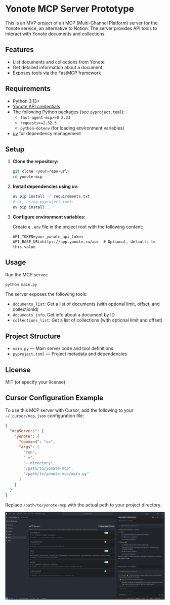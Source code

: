 # Yonote MCP Server Prototype

This is an MVP project of an MCP (Multi-Channel Platform) server for the Yonote service, an alternative to Notion. The server provides API tools to interact with Yonote documents and collections.

## Features

- List documents and collections from Yonote
- Get detailed information about a document
- Exposes tools via the FastMCP framework

## Requirements

- Python 3.13+
- [Yonote API credentials](https://app.yonote.ru/)
- The following Python packages (see `pyproject.toml`):
  - `fast-agent-mcp>=0.2.23`
  - `requests>=2.32.3`
  - `python-dotenv` (for loading environment variables)
- [uv](https://github.com/astral-sh/uv) for dependency management

## Setup

1. **Clone the repository:**
   ```bash
   git clone <your-repo-url>
   cd yonote-mcp
   ```

2. **Install dependencies using uv:**
   ```bash
   uv pip install -r requirements.txt
   # or, using pyproject.toml:
   uv pip install .
   ```

3. **Configure environment variables:**

   Create a `.env` file in the project root with the following content:
   ```
   API_TOKEN=your_yonote_api_token
   API_BASE_URL=https://app.yonote.ru/api  # Optional, defaults to this value
   ```

## Usage

Run the MCP server:
```bash
python main.py
```

The server exposes the following tools:
- `documents_list`: Get a list of documents (with optional limit, offset, and collectionId)
- `documents_info`: Get info about a document by ID
- `collections_list`: Get a list of collections (with optional limit and offset)

## Project Structure

- `main.py` — Main server code and tool definitions
- `pyproject.toml` — Project metadata and dependencies

## License

MIT (or specify your license)

## Cursor Configuration Example

To use this MCP server with Cursor, add the following to your `~/.cursor/mcp.json` configuration file:

```json
{
  "mcpServers": {
    "yonote": {
      "command": "uv",
      "args": [
        "run",
        "-v",
        "--directory",
        "/path/to/yonote-mcp",
        "/path/to/yonote-mcp/main.py"
      ]
    }
  }
}
```

Replace `/path/to/yonote-mcp` with the actual path to your project directory.

![Screenshot](./screenshot.png)
